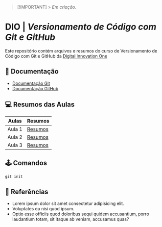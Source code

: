 > [!IMPORTANT] > _Em criação_.

# DIO | _Versionamento de Código com Git e GitHub_

Este repositório contém arquivos e resumos do curso de Versionamento de Código com Git e GitHub da [Digital Innovation One](https://web.dio.me/)

## 📖 Documentação

- [Documentação Git](https://git-scm.com/doc)
- [Documentação GitHub](https://docs.github.com/)

## 💻 Resumos das Aulas

| Aulas  | Resumos     |
| ------ | ----------- |
| Aula 1 | [Resumos]() |
| Aula 2 | [Resumos]() |
| Aula 3 | [Resumos]() |

## 🕹️ Comandos

```
git init

```

## 🔎 Referências

- Lorem ipsum dolor sit amet consectetur adipisicing elit.
- Voluptates ea nisi quod ipsum.
- Optio esse officiis quod doloribus sequi quidem accusantium, porro laudantium totam, sit itaque ab veniam, accusamus quas?
